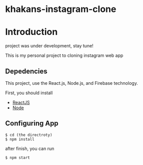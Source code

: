 # khakans-instagram-clone

# Introduction

project was under development, stay tune!

This is my personal project to cloning instagram web app

## Depedencies

This project, use the React.js, Node.js, and Firebase technology.

First, you should install

-   [ReactJS](https://reactjs.org/)
-   [Node](https://nodejs.org/en/)

## Configuring App

```
$ cd (the directroty)
$ npm install
```
after finish, you can run

```
$ npm start
```